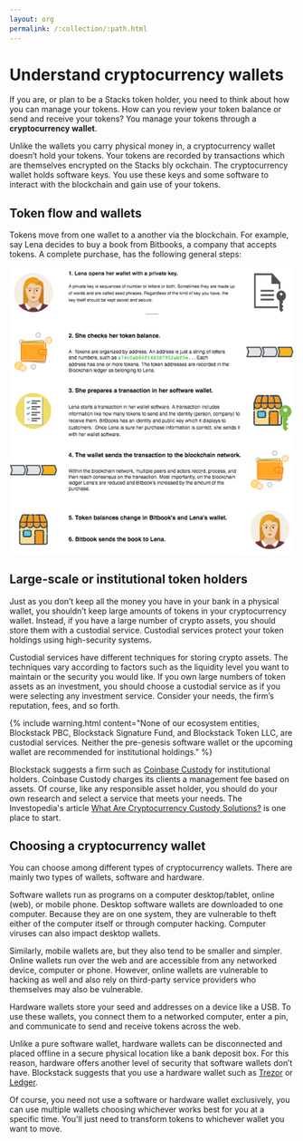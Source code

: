 ```yaml
---
layout: org
permalink: /:collection/:path.html
---
```

# Understand cryptocurrency wallets

If you are, or plan to be a Stacks token holder, you need to think about how you
can manage your tokens. How can you review your token balance or send and
receive your tokens? You manage your tokens through a **cryptocurrency wallet**.

Unlike the wallets you carry physical money in, a cryptocurrency wallet doesn’t
hold your tokens. Your tokens are recorded by transactions which are themselves
encrypted on the Stacks bly ockchain. The cryptocurrency wallet holds software
keys. You use these keys and some software to interact with the blockchain and
gain use of your tokens.


## Token flow and wallets

Tokens move from one wallet to a another via the blockchain. For example, say
Lena decides to buy a book from Bitbooks, a company that accepts tokens. A
complete purchase, has the following general steps:

 ![](images/key.png)


## Large-scale or institutional token holders

Just as you don’t keep all the money you have in your bank in a physical wallet,
you shouldn’t keep large amounts of tokens in your cryptocurrency wallet.
Instead, if you have a large number of crypto assets, you should store them with
a custodial service. Custodial services protect your token holdings using
high-security systems.

Custodial services have different techniques for storing crypto assets.
The techniques vary according to factors such as the liquidity level you want to
maintain or the security you would like. If you own large numbers of token
assets as an investment, you should choose a custodial service as if you were
selecting any investment service. Consider your needs, the firm’s reputation,
fees, and so forth.

{% include warning.html content="None of our ecosystem entities, Blockstack PBC,
Blockstack Signature Fund, and Blockstack Token LLC, are custodial services.
Neither the pre-genesis software wallet or the upcoming wallet are recommended for
institutional holdings." %}

Blockstack suggests a firm such as [Coinbase
Custody](https://custody.coinbase.com/) for institutional holders. Coinbase
Custody charges its clients a management fee based on assets. Of course, like
any responsible asset holder, you should do your own research and select a
service that meets your needs. The Investopedia's article [What Are Cryptocurrency
Custody
Solutions?](https://www.investopedia.com/news/what-are-cryptocurrency-custody-solutions/)
is one place to start.


## Choosing a cryptocurrency wallet

You can choose among different types of cryptocurrency wallets. There are mainly
two types of wallets, software and hardware.

Software wallets run as programs on a computer desktop/tablet, online (web), or
mobile phone. Desktop software wallets are downloaded to one computer. Because
they are on one system, they are vulnerable to theft either of the computer
itself or through computer hacking. Computer viruses can also impact desktop
wallets.

Similarly, mobile wallets are, but they also tend to be smaller and simpler.
Online wallets run over the web and are accessible from any networked device,
computer or phone. However, online wallets are vulnerable to hacking as well and
also rely on third-party service providers who themselves may also be
vulnerable.

Hardware wallets store your seed and addresses on a device like a USB. To use
these wallets, you connect them to a networked computer, enter a pin, and
communicate to send and receive tokens across the web.

Unlike a pure software wallet, hardware wallets can be disconnected and placed
offline in a secure physical location like a bank deposit box. For this reason,
hardware offers another level of security that software wallets don’t have.
Blockstack suggests that you use a hardware wallet such as
[Trezor](https://trezor.io/) or [Ledger](https://www.ledger.com/).

Of course, you need not use a software or hardware wallet exclusively, you can
use multiple wallets choosing whichever works best for you at a specific time.
You'll just need to transform tokens to whichever wallet you want to move.
